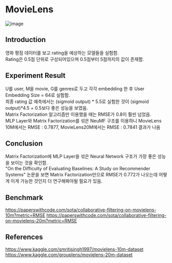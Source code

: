 # MovieLens

![image](https://user-images.githubusercontent.com/87184009/127741772-e7dce7af-1d76-4720-a320-6a87f695c1c8.png)

## Introduction
영화 평점 데이터를 보고 rating을 예상하는 모델들을 실험함. \
Rating은 0.5점 단위로 구성되어있으며 0.5점부터 5점까지의 값이 존재함.

## Experiment Result
U를 user, M을 movie, G를 genres로 두고 각각 embedding 한 후 User Embedding Size = 64로 실험함. \
최종 rating 값 예측에서는 (sigmoid output) * 5.5로 실험한 것이 (sigmoid output)*4.5 + 0.5보다 좋은 성능을 보였음. \
Matrix Factorization 알고리즘만 이용했을 때는 RMSE가 0.8이 훨씬 넘었음. \
MLP Layer와 Matrix Factorization를 섞은 NeuMF 구조를 이용하니 MovieLens 10M에서는 RMSE : 0.7877, MovieLens20M에서는 RMSE : 0.7841 결과가 나옴

## Conclusion
Matrix Factorization에 MLP Layer을 섞은 Neural Network 구조가 가장 좋은 성능을 보이는 것을 확인함. \
"On the Difficulty of Evaluating Baselines: A Study on Recommender Systems" 논문을 보면 Matrix Factorization만으로 RMSE가 0.772가 나오는데 어떻게 이게 가능한 것인지 더 연구해봐야될 필요가 있음.

## Benchmark
https://paperswithcode.com/sota/collaborative-filtering-on-movielens-10m?metric=RMSE
https://paperswithcode.com/sota/collaborative-filtering-on-movielens-20m?metric=RMSE

## References
https://www.kaggle.com/smritisingh1997/movielens-10m-dataset
https://www.kaggle.com/grouplens/movielens-20m-dataset
